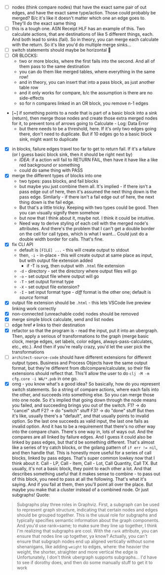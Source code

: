 - [ ] nodes (think compare nodes) that have the exact same pair of out edges, and have the exact same type/action. Those could probably be merged? B/c it's like it doesn't matter which one an edge goes to. They'll do the exact same thing
- [ ] this is a tough one. ASN Receipt HLF has an example of this. Two calculate actions, that are destinations of like 5 different things, each. And both lead to sinks (fail). So in theory, you can merge each calculate with the return. So it's like you'd do multiple merge sinks...
- [ ] switch statements should maybe be horizontal :eyes:
- [ ] OR BLOCKS:
    - two or more blocks, where the first fails into the second. And all of them pass to the same destination
    - you can do them like merged tables, where everything in the same row!
    - and in theory, you can insert that into a pass block, as just another table row
    - and it only works for compare, b/c the assumption is there are no side-effects
    - so for n compares linked in an OR block, you remove n-1 edges
- [~] if something points to a node that is part of a basic block into a sink (return), then merge those nodes and create those extra merged nodes for it, to prevent tons of arrows going to Calculate - Log: Data Error
    - but there needs to be a threshold, here. If it's only two edges going there, don't need to duplicate. But if 10 edges go to a basic block sink, might want to duplicate
- [X] in blocks, failure edges travel too far to get to return fail. If it's a failure (or I guess basic block sink, then it should be right next by)
    - *IDEA*: if a action will fail to RETURN FAIL, then have it have like a like red background or something
    - could do same thing with PASS
- [X] merge the different types of blocks into one
    - two types: pass blocks, and fail blocks
    - but maybe you just combine them all. It's implied - if there isn't a pass edge out of here, then it's assumed the next thing down is the pass edge. Similarly - if there isn't a fail edge out of here, the next thing down is the fail edge.
    - But that's a little tricky. Keeping with two types could be good. Then you can visually signify them somehow
    - but now that I think about it, maybe not. I think it could be intuitive.
    - Need way to derive styling of each cell with the merged node's attributes. And there's the problem that I can't get a double border on the cell for call types, which is what I want... Could just do a double width border for calls. That's fine.
- [X] fix CLI API
    - default is `[FILE] ...` - this will create output to stdout
    - then, `-i` - in-place - this will create output at same place as input, but with output file extension added
        - if -T is svg, then output with `.html` file extension
    - `-d` - directory - set the directory where output files will go
    - `-o` - set output file where output will go
    - `-T` - set output format type
    - `-X` - set output file extension?
    - `-I` - set input format type - *diff* format is the other one; default is *source* format
- [X] output file extension should be `.html` - this lets VSCode live preview linking work correctly
- [X] non-connected (unreachable code) nodes should be removed
- [X] merge simple block calculate, send and list nodes
- [ ] edge href `#` links to their destination
- [X] refactor so that the program is - read the input, put it into an ubergraph. Then, apply a serious of transformations to the graph (merge basic clock, merge edges, set labels, color edges, always-pass-calculates, etc., etc.). And then if you're really crazy, you'd let the user pick the transformations
- [ ] `architect-source-code` should have different extensions for different output types. Business and Process Objects have the same output format, but they're different from db/compare/calculate, so their file extensions should reflect that. This'll allow the user to do `clj -M -m cfg.core -i WA/*.pob` in one go.
- [X] omg - you know what's a good idea? So basically, how do you represent switch statements. So a string of compare actions, where each fails into the other, and succeeds into something else. So you can merge those into one node. So it's implied that going down through the node means you failed, and succeeding brings you out of the switch.
F1? -> do "cancel" stuff
F2? -> do "switch" stuff
F3? -> do "done" stuff
 But then it's like, usually there's a "default", and that usually points to invalid option. So the last one succeeds as valid input, the last one fails as invalid option. And it has to be a requirement that there's no other way into the compare chain. There's one way in, lots of ways out. And the compares are all linked by failure edges. And I guess it could also be linked by pass edges, but that'd be something different. That's almost like a series of try catch blocks, or the golang pattern of `if err != nil`, and then handle that. This is honestly more useful for a series of call blocks, linked by pass edges. That's super common lowkey now that I think about it. Call - LP, Call - Item, Call - Lot, Call Quantity, Call TX. But usually, it's not a basic block, they point to each other a lot. And that describes something useful that it makes sense to combine - to pass out of this block, you need to pass at all the following. That's what it's saying. And if you fail at them, then you'll point all over the place. But maybe you make that a cluster instead of a combined node. Or just subgraphs! Quote:
 > Subgraphs play three roles in Graphviz. First, a subgraph can be used to represent graph structure, indicating that certain nodes and edges should be grouped together. This is the usual role for subgraphs and typically specifies semantic information about the graph components.
And you'd use rank=same; to make sure they line up together, I think
I'm realizing that subgraphs are cool. With the `rank` attribute, you can ensure that nodes line up together, ya know? Actually, you can't ensure that subgraph nodes end up aligned vertically without some shenanigans, like adding `weight` to edges, where:
> the heavier the weight, the shorter, straighter and more vertical the edge is
Unfortunately, I don't think ubergraph supports subgraphs... I'd have to see if dorothy does, and then do some manually stuff to get it to work

